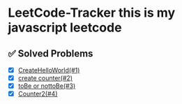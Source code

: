 # LeetCode-Tracker this is my javascript leetcode

## ✅ Solved Problems  
- [x] [CreateHelloWorld(#1)](https://leetcode.com/problems/create-hello-world-function/submissions/1539270210/?envType=study-plan-v2&envId=30-days-of-javascript)  
- [x] [create counter(#2)](https://leetcode.com/problems/counter/submissions/1539271424/?envType=study-plan-v2&envId=30-days-of-javascript)
- [x] [toBe or nottoBe(#3)](https://leetcode.com/problems/to-be-or-not-to-be/submissions/1539286361/?envType=study-plan-v2&envId=30-days-of-javascript)
- [x] [Counter2(#4)](https://leetcode.com/problems/counter-ii/submissions/1539294564/?envType=study-plan-v2&envId=30-days-of-javascript)
